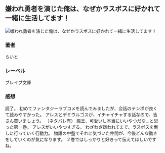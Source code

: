 ## 嫌われ勇者を演じた俺は、なぜかラスボスに好かれて一緒に生活してます！
![嫌われ勇者を演じた俺は、なぜかラスボスに好かれて一緒に生活してます！](https://cdn.discordapp.com/attachments/1211570779934695494/1217700682380083240/1v_raBSgWl60bRhMTq6dcColsXfu5R_-DJr9r1_cQQyW00VxF2AFcS9YE_DsJGLc.png?ex=6604fb22&is=65f28622&hm=0406f965f37eb678ddba46f412a62e342187d4630cd50ebbe18c53d7ac713e52&)
### 著者
らいと
### レーベル
ブレイブ文庫
### 感想
読了。
初めてファンタジーラブコメを読んでみましたが、会話のテンポが良くて読みやすかった。
アレスとデミウルゴスが、イチャイチャする話なので、皆さん買いましょう。
（ネタバレ有）
魔王、可愛いし本当にいいやつだな…と思った第一巻。
アレスがいいやつすぎる。
わざわざ嫌われてまで、ラスボスを倒しに行っていく行動力。
物語の中盤でそれに気づいた仲間が、今後どんな動きをしていくのが気になります。
２巻ではしっかりと好きって伝えてほしいですね。